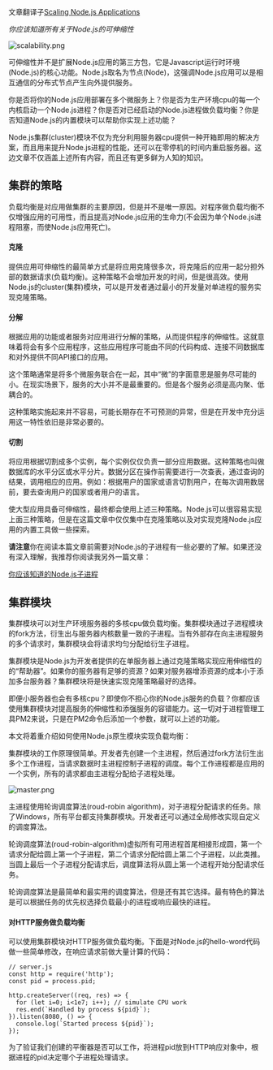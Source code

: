 文章翻译子[Scaling Node.js Applications](https://medium.freecodecamp.org/scaling-node-js-applications-8492bd8afadc)

*你应该知道所有关于Node.js的可伸缩性*

![scalability.png](https://user-gold-cdn.xitu.io/2018/4/19/162dce6d989ae69c?w=1480&h=668&f=png&s=145092)

可伸缩性并不是扩展Node.js应用的第三方包，它是Javascript运行时环境(Node.js)的核心功能。Node.js取名为节点(Node)，这强调Node.js应用可以是相互通信的分布式节点产生向外提供服务。

你是否将你的Node.js应用部署在多个微服务上？你是否为生产环境cpu的每一个内核启动一个Node.js进程？你是否对已经启动的Node.js进程做负载均衡？你是否知道Node.js的内置模块可以帮助你实现上述功能？

Node.js集群(cluster)模块不仅为充分利用服务器cpu提供一种开箱即用的解决方案，而且用来提升Node.js进程的性能，还可以在零停机的时间内重启服务器。这边文章不仅涵盖上述所有内容，而且还有更多鲜为人知的知识。


## 集群的策略

负载均衡是对应用做集群的主要原因，但是并不是唯一原因。对程序做负载均衡不仅增强应用的可用性，而且提高对Node.js应用的生命力(不会因为单个Node.js进程阻塞，而使Node.js应用死亡)。

#### 克隆

提供应用可伸缩性的最简单方式是将应用克隆很多次，将克隆后的应用一起分担外部的数据请求(负载均衡)。这种策略不会增加开发的时间，但是很高效。使用Node.js的cluster(集群)模块，可以是开发者通过最小的开发量对单进程的服务实现克隆策略。

#### 分解

根据应用的功能或者服务对应用进行分解的策略，从而提供程序的伸缩性。这就意味着将会有多个应用程序，这些应用程序可能由不同的代码构成、连接不同数据库和对外提供不同API接口的应用。

这个策略通常是将多个微服务联合在一起，其中“微”的字面意思是服务尽可能的小。在现实场景下，服务的大小并不是最重要的。但是各个服务必须是高内聚、低耦合的。

这种策略实施起来并不容易，可能长期存在不可预测的异常，但是在开发中充分运用这一特性依旧是非常必要的。

#### 切割

将应用根据切割成多个实例，每个实例仅仅负责一部分应用数据。这种策略也叫做数据库的水平分区或水平分片。数据分区在操作前需要进行一次查表，通过查询的结果，调用相应的应用。例如：根据用户的国家或语言切割用户，在每次调用数居前，要去查询用户的国家或者用户的语言。

使大型应用具备可伸缩性，最终都会使用上述三种策略。Node.js可以很容易实现上面三种策略，但是在这篇文章中仅仅集中在克隆策略以及对实现克隆Node.js应用的内置工具做一些探索。


**请注意**你在阅读本篇文章前需要对Node.js的子进程有一些必要的了解。如果还没有深入理解，我推荐你阅读我另外一篇文章：

[你应该知道的Node.js子进程](https://juejin.im/post/5ad6b1686fb9a028ce7c1f80)

## 集群模块

集群模块可以对生产环境服务器的多核cpu做负载均衡。集群模块通过子进程模块的fork方法，衍生出与服务器内核数量一致的子进程。当有外部存在向主进程服务的多个请求时，集群模块会将请求均匀分配给衍生子进程。

集群模块是Node.js为开发者提供的在单服务器上通过克隆策略实现应用伸缩性的的“帮助器”。如果你的服务器有足够的资源？如果对服务器增添资源的成本小于添加多台服务器？集群模块将是快速实现克隆策略最好的选择。

即便小服务器也会有多核cpu？即使你不担心你的Node.js服务的负载？你都应该使用集群模块对提高服务的伸缩性和添强服务的容错能力。这一切对于进程管理工具PM2来说，只是在PM2命令后添加一个参数，就可以上述的功能。

本文将着重介绍如何使用Node.js原生模块实现负载均衡：

集群模块的工作原理很简单。开发者先创建一个主进程，然后通过fork方法衍生出多个工作进程，当请求数据时主进程控制子进程的调度。每个工作进程都是应用的一个实例，所有的请求都由主进程分配给子进程处理。


![master.png](https://user-gold-cdn.xitu.io/2018/4/20/162e0de336ab5947?w=2000&h=1125&f=png&s=192886)

主进程使用轮询调度算法(roud-robin algorithm)，对子进程分配请求的任务。除了Windows，所有平台都支持集群模块。开发者还可以通过全局修改实现自定义的调度算法。

轮询调度算法(roud-robin-algorithm)虚拟所有可用进程首尾相接形成圆，第一个请求分配给圆上第一个子进程，第二个请求分配给圆上第二个子进程，以此类推。当圆上最后一个子进程分配请求后，调度算法将从圆上第一个进程开始分配请求任务。

轮询调度算法是最简单和最实用的调度算法，但是还有其它选择。最有特色的算法是可以根据任务的优先权选择负载最小的进程或响应最快的进程。

#### 对HTTP服务做负载均衡

可以使用集群模块对HTTP服务做负载均衡。下面是对Node.js的hello-word代码做一些简单修改，在响应请求前做大量计算的代码：

```
// server.js
const http = require('http');
const pid = process.pid;

http.createServer((req, res) => {
  for (let i=0; i<1e7; i++); // simulate CPU work
  res.end(`Handled by process ${pid}`);
}).listen(8080, () => {
  console.log(`Started process ${pid}`);
});
```

为了验证我们创建的平衡器是否可以工作，将进程pid放到HTTP响应对象中，根据进程的pid决定哪个子进程处理请求。